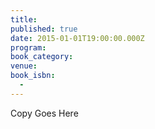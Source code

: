 ```yaml
---
title:
published: true
date: 2015-01-01T19:00:00.000Z
program:
book_category:
venue:
book_isbn:
  -
---
```

Copy Goes Here
